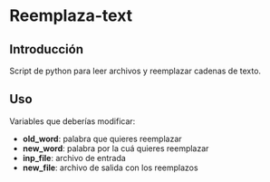 # Reemplaza-text

## Introducción

Script de python para leer archivos y reemplazar cadenas de texto.

## Uso

Variables que deberías modificar:

- **old_word**: palabra que quieres reemplazar
- **new_word**: palabra por la cuá quieres reemplazar
- **inp_file**: archivo de entrada
- **new_file**: archivo de salida con los reemplazos

